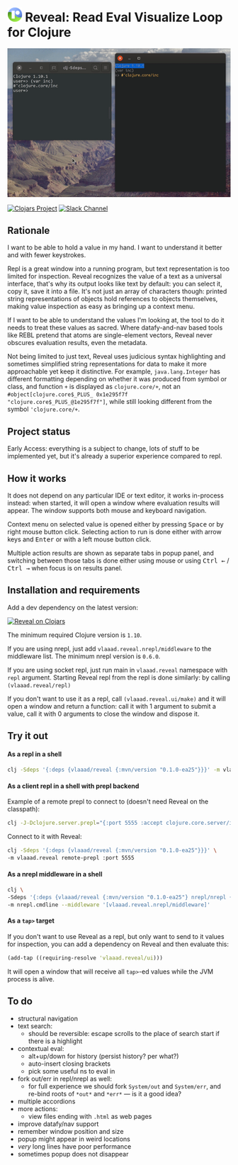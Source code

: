 # ![logo](src/vlaaad/reveal/logo-32.png) Reveal: Read Eval Visualize Loop for Clojure

![demo](doc/demo.gif)

[![Clojars Project](https://img.shields.io/clojars/v/vlaaad/reveal.svg?logo=clojure&logoColor=white)](https://clojars.org/vlaaad/reveal)
[![Slack Channel](https://img.shields.io/badge/slack-reveal@clojurians-blue.svg?logo=slack)](https://clojurians.slack.com/messages/reveal/)

## Rationale

I want to be able to hold a value in my hand. I want to understand it better and with fewer 
keystrokes.

Repl is a great window into a running program, but text representation is too limited for 
inspection. Reveal recognizes the value of a text as a universal interface, that's why its 
output looks like text by default: you can select it, copy it, save it into a file. It's 
not just an array of characters though: printed string representations of objects hold 
references to objects themselves, making value inspection as easy as bringing up a context 
menu.

If I want to be able to understand the values I'm looking at, the tool to do it needs to
treat these values as sacred. Where datafy-and-nav based tools like REBL pretend that 
atoms are single-element vectors, Reveal never obscures evaluation results, even the 
metadata.

Not being limited to just text, Reveal uses judicious syntax highlighting and sometimes 
simplified string representations for data to make it more approachable yet keep it 
distinctive. For example, `java.lang.Integer` has different formatting depending on 
whether it was produced from symbol or class, and function `+` is displayed as 
`clojure.core/+`, not an `#object[clojure.core$_PLUS_ 0x1e295f7f "clojure.core$_PLUS_@1e295f7f"]`, 
while still looking different from the symbol `'clojure.core/+`.


## Project status

Early Access: everything is a subject to change, lots of stuff to be implemented yet, but 
it's already a superior experience compared to repl.

## How it works

It does not depend on any particular IDE or text editor, it works in-process instead: when 
started, it will open a window where evaluation results will appear. The window supports 
both mouse and keyboard navigation. 

Context menu on selected value is opened either by pressing <kbd>Space</kbd> or by right 
mouse button click. Selecting action to run is done either with arrow keys and 
<kbd>Enter</kbd> or with a left mouse button click.

Multiple action results are shown as separate tabs in popup panel, and switching between 
those tabs is done either using mouse or using <kbd>Ctrl ←</kbd> / <kbd>Ctrl →</kbd> when 
focus is on results panel.

## Installation and requirements

Add a dev dependency on the latest version:

[![Reveal on Clojars](https://clojars.org/vlaaad/reveal/latest-version.svg)](https://clojars.org/vlaaad/reveal)

The minimum required Clojure version is `1.10`.

If you are using nrepl, just add `vlaaad.reveal.nrepl/middleware` to the middleware list. 
The minimum nrepl version is `0.6.0`.

If you are using socket repl, just run main in `vlaaad.reveal` namespace with `repl` argument.
Starting Reveal repl from the repl is done similarly: by calling `(vlaaad.reveal/repl)` 

If you don't want to use it as a repl, call `(vlaaad.reveal.ui/make)` and it will 
open a window and return a function: call it with 1 argument to submit a value, call it 
with 0 arguments to close the window and dispose it.

## Try it out

#### As a repl in a shell

```sh
clj -Sdeps '{:deps {vlaaad/reveal {:mvn/version "0.1.0-ea25"}}}' -m vlaaad.reveal repl
```

#### As a client repl in a shell with prepl backend

Example of a remote prepl to connect to (doesn't need Reveal on the classpath):
```sh
clj -J-Dclojure.server.prepl="{:port 5555 :accept clojure.core.server/io-prepl}"
```

Connect to it with Reveal:
```sh
clj -Sdeps '{:deps {vlaaad/reveal {:mvn/version "0.1.0-ea25"}}}' \
-m vlaaad.reveal remote-prepl :port 5555
```

#### As a nrepl middleware in a shell

```sh
clj \
-Sdeps '{:deps {vlaaad/reveal {:mvn/version "0.1.0-ea25"} nrepl/nrepl {:mvn/version "0.7.0"}}}' \
-m nrepl.cmdline --middleware '[vlaaad.reveal.nrepl/middleware]'
```

#### As a `tap>` target

If you don't want to use Reveal as a repl, but only want to send to it values for 
inspection, you can add a dependency on Reveal and then evaluate this:
```clj
(add-tap ((requiring-resolve 'vlaaad.reveal/ui)))
```

It will open a window that will receive all `tap>`-ed values while the JVM process is 
alive.

## To do
- structural navigation
- text search:
  - should be reversible: escape scrolls to the place of search start if there is
    a highlight
- contextual eval:
  - alt+up/down for history (persist history? per what?)
  - auto-insert closing brackets
  - pick some useful ns to eval in
- fork out/err in repl/nrepl as well:
  - for full experience we should fork `System/out` and `System/err`, and re-bind roots of `*out*` and `*err*` — is it 
    a good idea?
- multiple accordions
- more actions:
  - view files ending with `.html` as web pages
- improve datafy/nav support
- remember window position and size
- popup might appear in weird locations
- *very* long lines have poor performance
- sometimes popup does not disappear
